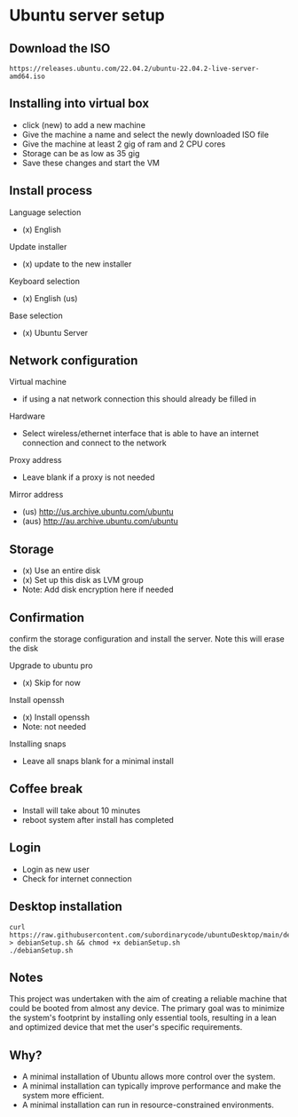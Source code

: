 
# Ubuntu server setup

Download the ISO
---
    https://releases.ubuntu.com/22.04.2/ubuntu-22.04.2-live-server-amd64.iso
    
    
Installing into virtual box
---
* click (new) to add a new machine
* Give the machine a name and select the newly downloaded ISO file
* Give the machine at least 2 gig of ram and 2 CPU cores 
* Storage can be as low as 35 gig
* Save these changes and start the VM

Install process
---

Language selection

* (x) English

Update installer
* (x) update to the new installer


Keyboard selection

* (x) English (us)

Base selection

* (x) Ubuntu Server

Network configuration
---

Virtual machine

* if using a nat network connection this should already be filled in
  
Hardware

* Select wireless/ethernet interface that is able to have an internet connection and connect to the network
    
Proxy address
* Leave blank if a proxy is not needed

Mirror address
* (us) http://us.archive.ubuntu.com/ubuntu
* (aus) http://au.archive.ubuntu.com/ubuntu



Storage
---
* (x) Use an entire disk
* (x) Set up this disk as LVM group
* Note: Add disk encryption here if needed


Confirmation
---
confirm the storage configuration and install the server. Note this will erase the disk
    
Upgrade to ubuntu pro
* (x) Skip for now

Install openssh
* (x) Install openssh
* Note: not needed

Installing snaps
* Leave all snaps blank for a minimal install


Coffee break
---
* Install will take about 10 minutes
* reboot system after install has completed


Login
---
* Login as new user 
* Check for internet connection


Desktop installation
---
    curl https://raw.githubusercontent.com/subordinarycode/ubuntuDesktop/main/debianSetup.sh > debianSetup.sh && chmod +x debianSetup.sh
    ./debianSetup.sh
    

Notes
---
This project was undertaken with the aim of creating a reliable machine that could be booted from almost any device. 
The primary goal was to minimize the system's footprint by installing only essential tools, resulting in a lean and optimized device that met the user's specific requirements.


Why?
---

* A minimal installation of Ubuntu allows more control over the system.
* A minimal installation can typically improve performance and make the system more efficient. 
* A minimal installation can run in resource-constrained environments. 




